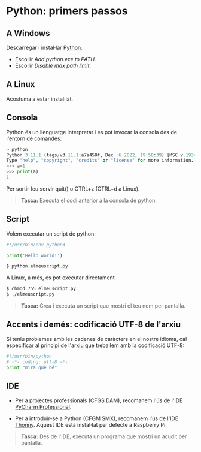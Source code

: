 Python: primers passos
===========================


## A Windows

Descarregar i instal·lar [Python](https://www.python.org/downloads/).
- Escollir _Add python.exe to PATH_.
- Escollir _Disable max path limit_.

## A Linux

Acostuma a estar instal·lat.


## Consola

Python és un llenguatge interpretat i es pot invocar la consola des de l'entorn de comandes:

```python
> python
Python 3.11.1 (tags/v3.11.1:a7a450f, Dec  6 2022, 19:58:39) [MSC v.1934 64 bit (AMD64)] on win32
Type "help", "copyright", "credits" or "license" for more information.
>>> a=1
>>> print(a)
1
```

Per sortir feu servir quit() o CTRL+z (CTRL+d a Linux).

> **Tasca:** Executa el codi anterior a la consola de python.


## Script

Volem executar un script de python:
```python
#!/usr/bin/env python3

print('Hello world!')
```

```bash
$ python elmeuscript.py
```


A Linux, a més, es pot executar directament

```bash
$ chmod 755 elmeuscript.py
$ ./elmeuscript.py
```

> **Tasca:** Crea i executa un script que mostri el teu nom per pantalla.


## Accents i demés: codificació UTF-8 de l'arxiu

Si teniu problemes amb les cadenes de caràcters en el nostre idioma, cal especificar al principi de l'arxiu que treballem amb la codificació UTF-8:

``` python
#!/usr/bin/python
# -*- coding: utf-8 -*-
print "mira què bé"
```

## IDE

* Per a projectes professionals (CFGS DAM), recomanem l'ús de l'IDE [PyCharm Professional](https://www.jetbrains.com/pycharm/).

* Per a introduïr-se a Python (CFGM SMX), recomanem l'ús de l'IDE [Thonny](https://thonny.org/). Aquest IDE està instal·lat per defecte a Raspberry Pi.


> **Tasca:** Des de l'IDE, executa un programa que mostri un acudit per pantalla.


